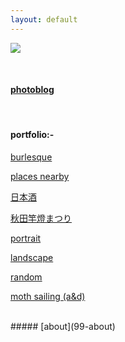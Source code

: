```yaml
---
layout: default
---
```

![](https://euklidean.github.io/images/hp1.jpg)

<BR>

#### [photoblog](01-recent)
<BR>

#### portfolio:-

[burlesque](02-burlesque)

[places nearby](03-places-nearby)

[日本酒](04-nihonshu)

[秋田竿燈まつり](05-kantou)

[portrait](06-portrait)

[landscape](07-landscape)

[random](08-random)

[moth sailing (a&d)](09-moth-sailing)

<BR>
##### [about](99-about)


